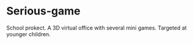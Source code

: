 Serious-game
============

School prokect. A 3D virtual office with several mini games. Targeted at younger children.